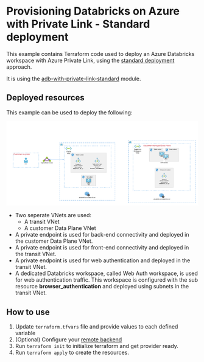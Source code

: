 # Provisioning Databricks on Azure with Private Link - Standard deployment

This example contains Terraform code used to deploy an Azure Databricks workspace with Azure Private Link, using the [standard deployment](https://learn.microsoft.com/en-us/azure/databricks/administration-guide/cloud-configurations/azure/private-link-standard) approach.

It is using the [adb-with-private-link-standard](../../modules/adb-with-private-link-standard) module.

## Deployed resources

This example can be used to deploy the following:

![Azure Databricks with Private Link - Standard](https://raw.githubusercontent.com/databricks/terraform-databricks-examples/main/modules/adb-with-private-link-standard/images/azure-private-link-standard.png?raw=true)

* Two seperate VNets are used:
  * A transit VNet 
  * A customer Data Plane VNet
* A private endpoint is used for back-end connectivity and deployed in the customer Data Plane VNet.
* A private endpoint is used for front-end connectivity and deployed in the transit VNet.
* A private endpoint is used for web authentication and deployed in the transit VNet.
* A dedicated Databricks workspace, called Web Auth workspace, is used for web authentication traffic. This workspace is configured with the sub resource **browser_authentication** and deployed using subnets in the transit VNet.

## How to use

1. Update `terraform.tfvars` file and provide values to each defined variable
2. (Optional) Configure your [remote backend](https://developer.hashicorp.com/terraform/language/settings/backends/azurerm)
3. Run `terraform init` to initialize terraform and get provider ready.
4. Run `terraform apply` to create the resources.
